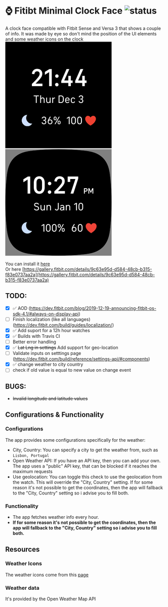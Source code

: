 # ⌚ Fitibt Minimal Clock Face ![status](https://api.travis-ci.org/alicescfernandes/fitibt-minimal-clock.svg?branch=master)

A clock face compatible with Fitbit Sense and Versa 3 that shows a couple of info. It was made by eye so don't mind the position of the UI elements and some weather icons on the clock  
![image](face.png)
![image](face_12h.png)

You can install it [here](https://gallery.fitbit.com/details/9c63e95d-d584-48cb-b315-f83e0737aa2a)  
Or here [https://gallery.fitbit.com/details/9c63e95d-d584-48cb-b315-f83e0737aa2a](https://gallery.fitbit.com/details/9c63e95d-d584-48cb-b315-f83e0737aa2a)

## TODO:
- [x] ✅ AOD (https://dev.fitbit.com/blog/2019-12-19-announcing-fitbit-os-sdk-4.1/#always-on-display-api)
- [ ] Finish localization (like all languages) (https://dev.fitbit.com/build/guides/localization/)
- [x] ✅ Add suport for a 12h hour watches 
- [x] ✅ Builds with Travis CI
- [ ] Better error handling
- [x] ✅ ~~Lat Lng in settings~~ Add support for geo-location
- [ ] Validate inputs on setttings page (https://dev.fitbit.com/build/reference/settings-api/#components)
- [x] ✅ change weather to city country
- [ ] check if old value is equal to new value on change event
## BUGS:
- ~~Invalid longitude and latitude values~~

## Configurations & Functionality

### Configurations
The app provides some configurations specifically for the weather:
- City, Country: You can specify a city to get the weather from, such as `Lisbon, Portugal`
- Open Weather API: If you have an API key, then you can add your own. The app uses a "public" API key, that can be blocked if it reaches the maximum requests
- Use geolocation: You can toggle this check to use the geolocation from the watch. This will override the "City, Country" setting. If for some reason it's not possible to get the coordinates, then the app will fallback to the "City, Country" setting so i advise you to fill both.

### Functionality
- The app fetches weather info every hour.
- **If for some reason it's not possible to get the coordinates, then the app will fallback to the "City, Country" setting so i advise you to fill both.**
## Resources

### Weather Icons
The weather icons come from this [page](https://www.deviantart.com/ncrystal/art/Google-Now-Weather-Icons-597652261) 

### Weather data
It's provided by the Open Weather Map API
<img src="https://www.google-analytics.com/collect?v=1&amp;t=event&amp;tid=UA-100869248-2&amp;cid=555&amp;ec=github&amp;ea=pageview&amp;el=fitbit-minimal&amp;ev=1" alt=""> 

